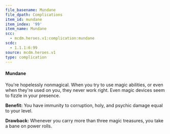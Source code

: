 ```yaml
---
file_basename: Mundane
file_dpath: Complications
item_id: mundane
item_index: '99'
item_name: Mundane
scc:
  - mcdm.heroes.v1:complication:mundane
scdc:
  - 1.1.1:6:99
source: mcdm.heroes.v1
type: complication
---
```


#### Mundane

You're hopelessly nonmagical. When you try to use magic abilities, or even when they're used on you, they never work right. Even magic devices seem to fizzle in your presence.

**Benefit:** You have immunity to corruption, holy, and psychic damage equal to your level.

**Drawback:** Whenever you carry more than three magic treasures, you take a bane on power rolls.
